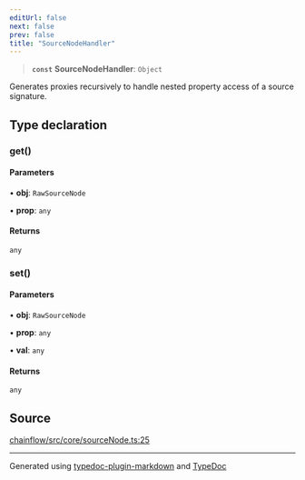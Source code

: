 ```yaml
---
editUrl: false
next: false
prev: false
title: "SourceNodeHandler"
---
```


> **`const`** **SourceNodeHandler**: `Object`

Generates proxies recursively to handle nested property access of a source signature.

## Type declaration

### get()

#### Parameters

• **obj**: `RawSourceNode`

• **prop**: `any`

#### Returns

`any`

### set()

#### Parameters

• **obj**: `RawSourceNode`

• **prop**: `any`

• **val**: `any`

#### Returns

`any`

## Source

[chainflow/src/core/sourceNode.ts:25](https://github.com/edwinlzs/chainflow/blob/a27a974/src/core/sourceNode.ts#L25)

***

Generated using [typedoc-plugin-markdown](https://www.npmjs.com/package/typedoc-plugin-markdown) and [TypeDoc](https://typedoc.org/)
